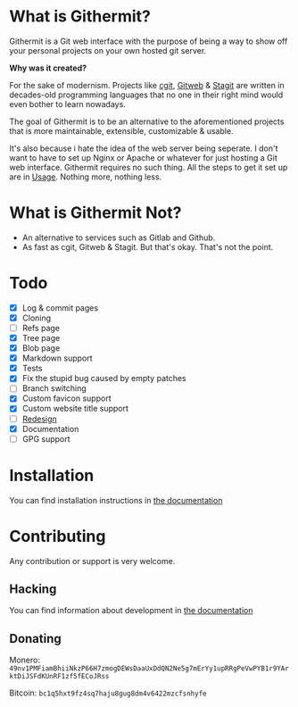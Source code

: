 # What is Githermit?
Githermit is a Git web interface with the purpose of being a way to show off your personal projects on your own hosted git server.

**Why was it created?**

For the sake of modernism.
Projects like [cgit](https://git.zx2c4.com/cgit/), [Gitweb](https://repo.or.cz/git.git/tree/HEAD:/gitweb) & [Stagit](https://codemadness.org/stagit.html) are written in decades-old programming languages that no one in their right mind would even bother to learn nowadays.

The goal of Githermit is to be an alternative to the aforementioned projects that is more maintainable, extensible, customizable & usable.

It's also because i hate the idea of the web server being seperate. I don't want to have to set up Nginx or Apache or whatever for just hosting a Git web interface.
Githermit requires no such thing. All the steps to get it set up are in [Usage](#Installation). Nothing more, nothing less.

# What is Githermit Not?
- An alternative to services such as Gitlab and Github.
- As fast as cgit, Gitweb & Stagit. But that's okay. That's not the point.

# Todo
- [x] Log & commit pages
- [x] Cloning
- [ ] Refs page
- [x] Tree page
- [x] Blob page
- [x] Markdown support
- [x] Tests
- [x] Fix the stupid bug caused by empty patches
- [ ] Branch switching
- [x] Custom favicon support
- [x] Custom website title support
- [ ] [Redesign](https://www.figma.com/file/r8P4m4SFTFkPfxkfoRrhtV/Githermit)
- [x] Documentation
- [ ] GPG support

# Installation
You can find installation instructions in [the documentation](/docs_src/installation.md)

# Contributing
Any contribution or support is very welcome.

## Hacking
You can find information about development in [the documentation](/docs_src/hacking.md)

## Donating
Monero: `49nv1PMFiamBhiiNkzP66H7zmogDEWsDaaUxDdQN2Ne5g7mErYy1upRRgPeVwPYB1r9YArktDiJSFdKUnRF1zf5fECoJRss`

Bitcoin: `bc1q5hxt9fz4sq7haju8gug8dm4v6422mzcfsnhyfe`
